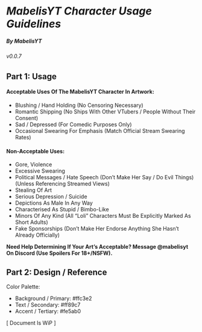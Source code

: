 # *__MabelisYT Character Usage Guidelines__*

##### By MabelisYT
###### v0.0.7

## Part 1: Usage

#### Acceptable Uses Of The MabelisYT Character In Artwork:
- Blushing / Hand Holding (No Censoring Necessary)
- Romantic Shipping (No Ships With Other VTubers / People Without Their Consent)
- Sad / Depressed (For Comedic Purposes Only)
- Occasional Swearing For Emphasis (Match Official Stream Swearing Rates)
#### Non-Acceptable Uses:
- Gore, Violence
- Excessive Swearing
- Political Messages / Hate Speech (Don’t Make Her Say / Do Evil Things) (Unless Referencing Streamed Views)
- Stealing Of Art
- Serious Depression / Suicide
- Depictions As Male In Any Way
- Characterised As Stupid / Bimbo-Like
- Minors Of Any Kind (All “Loli” Characters Must Be Explicitly Marked As Short Adults)
- Fake Sponsorships (Don’t Make Her Endorse Anything She Hasn’t Already Officially)

**Need Help Determining If Your Art’s Acceptable? Message @mabelisyt On Discord (Use Spoilers For 18+/NSFW).**

## Part 2: Design / Reference

Color Palette:
- Background / Primary: #ffc3e2
- Text / Secondary: #ff89c7
- Accent / Tertiary: #fe5ab0

[ Document Is WiP ]
